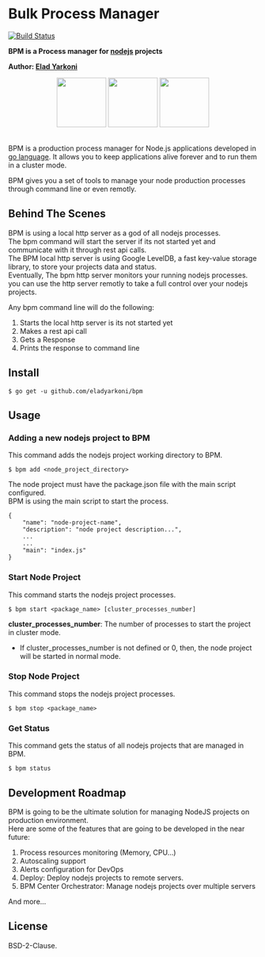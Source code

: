 # Bulk Process Manager

[![Build Status](https://travis-ci.org/eladyarkoni/bpm.svg?branch=master)](https://travis-ci.org/eladyarkoni/bpm)

**BPM is a Process manager for [nodejs](http://nodejs.org) projects**

**Author: [Elad Yarkoni](http://eladyarkoni.com)**

<div style="text-align: center;">
    <img src="https://nodejs.org/static/images/logos/nodejs-new-pantone-black.png" height="100">
    <img src="https://gquintana.github.io//images/logos/golang.png" height="100">
    <img src="https://roma-kvs.org/images/benchmark/leveldb-logo.png" height="100">
</div>
<br/>

BPM is a production process manager for Node.js applications developed in [go language](http://golang.org).
It allows you to keep applications alive forever and to run them in a cluster mode.

BPM gives you a set of tools to manage your node production processes through command line or even remotly.

## Behind The Scenes
BPM is using a local http server as a god of all nodejs processes.  
The bpm command will start the server if its not started yet and communicate with it through rest api calls.  
The BPM local http server is using Google LevelDB, a fast key-value storage library, to store your projects data and status.  
Eventually, The bpm http server monitors your running nodejs processes. you can use the http server remotly to take a full control over your nodejs projects.  

Any bpm command line will do the following:
1. Starts the local http server is its not started yet
2. Makes a rest api call
3. Gets a Response
4. Prints the response to command line

## Install
```
$ go get -u github.com/eladyarkoni/bpm
```

## Usage
### Adding a new nodejs project to BPM
This command adds the nodejs project working directory to BPM.  
```
$ bpm add <node_project_directory>
```

The node project must have the package.json file with the main script configured.  
BPM is using the main script to start the process.  

```
{
    "name": "node-project-name",
    "description": "node project description...",
    ...
    ...
    "main": "index.js"
}
```

### Start Node Project
This command starts the nodejs project processes. 
```
$ bpm start <package_name> [cluster_processes_number]
```

**cluster_processes_number**: The number of processes to start the project in cluster mode.  
  
* If cluster_processes_number is not defined or 0, then, the node project will be started in normal mode.  

### Stop Node Project
This command stops the nodejs project processes. 
```
$ bpm stop <package_name>
```

### Get Status
This command gets the status of all nodejs projects that are managed in BPM.
```
$ bpm status
```

## Development Roadmap
BPM is going to be the ultimate solution for managing NodeJS projects on production environment.  
Here are some of the features that are going to be developed in the near future:
1. Process resources monitoring (Memory, CPU...)
2. Autoscaling support
3. Alerts configuration for DevOps
4. Deploy: Deploy nodejs projects to remote servers.
5. BPM Center Orchestrator: Manage nodejs projects over multiple servers
 
And more...

## License
BSD-2-Clause.



